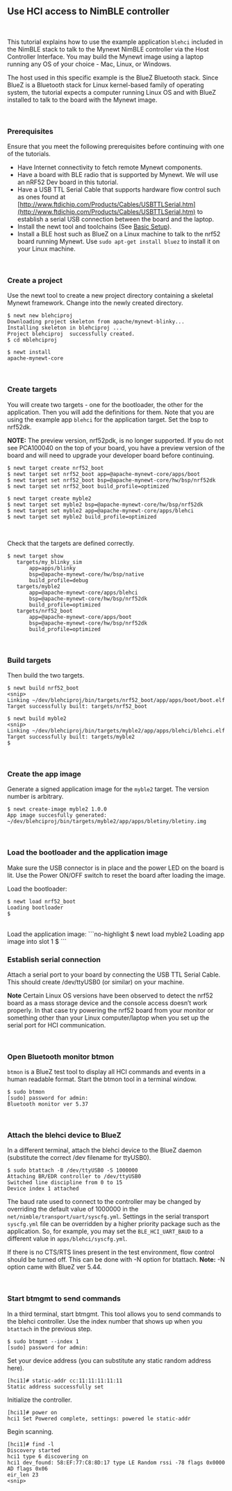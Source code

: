 ## Use HCI access to NimBLE controller

<br>

This tutorial explains how to use the example application `blehci` included in the NimBLE stack to talk to the Mynewt NimBLE controller via the Host Controller Interface. You may build the Mynewt image using a laptop running any OS of your choice - Mac, Linux, or Windows.

The host used in this specific example is the BlueZ Bluetooth stack. Since BlueZ is a Bluetooth stack for Linux kernel-based family of operating system, the tutorial expects a computer running Linux OS and with BlueZ installed to talk to the board with the Mynewt image.

<br>

### Prerequisites
Ensure that you meet the following prerequisites before continuing with one of the tutorials.

* Have Internet connectivity to fetch remote Mynewt components.
* Have a board with BLE radio that is supported by Mynewt. We will use an nRF52 Dev board in this tutorial.
* Have a USB TTL Serial Cable that supports hardware flow control such as ones found at [http://www.ftdichip.com/Products/Cables/USBTTLSerial.htm](http://www.ftdichip.com/Products/Cables/USBTTLSerial.htm) to establish a serial USB connection between the board and the laptop.
* Install the newt tool and toolchains (See [Basic Setup](/os/get_started/get_started.md)).
* Install a BLE host such as BlueZ on a Linux machine to talk to the nrf52 board running Mynewt. Use `sudo apt-get install bluez` to install it on your Linux machine. 

<br>

### Create a project

Use the newt tool to create a new project directory containing a skeletal Mynewt framework. Change into the newly created directory. 

```
$ newt new blehciproj 
Downloading project skeleton from apache/mynewt-blinky...
Installing skeleton in blehciproj ...
Project blehciproj  successfully created.
$ cd mblehciproj 

$ newt install
apache-mynewt-core
```

<br>

### Create targets 

You will create two targets - one for the bootloader, the other for the application. Then you will add the definitions for them. Note that you are using the example app `blehci` for the application target. Set the bsp to nrf52dk. 

**NOTE:** The preview version, nrf52pdk, is no longer supported. If you do not see PCA100040 on the top of your board, you have a preview version of the board and will need to upgrade your developer board before continuing.

```
$ newt target create nrf52_boot
$ newt target set nrf52_boot app=@apache-mynewt-core/apps/boot
$ newt target set nrf52_boot bsp=@apache-mynewt-core/hw/bsp/nrf52dk
$ newt target set nrf52_boot build_profile=optimized
```
```
$ newt target create myble2
$ newt target set myble2 bsp=@apache-mynewt-core/hw/bsp/nrf52dk
$ newt target set myble2 app=@apache-mynewt-core/apps/blehci
$ newt target set myble2 build_profile=optimized
```

<br>

Check that the targets are defined correctly.


```
$ newt target show
   targets/my_blinky_sim
       app=apps/blinky
       bsp=@apache-mynewt-core/hw/bsp/native
       build_profile=debug
   targets/myble2
       app=@apache-mynewt-core/apps/blehci
       bsp=@apache-mynewt-core/hw/bsp/nrf52dk
       build_profile=optimized
   targets/nrf52_boot
       app=@apache-mynewt-core/apps/boot
       bsp=@apache-mynewt-core/hw/bsp/nrf52dk
       build_profile=optimized
```

<br>

### Build targets

Then build the two targets.

```no-highlight
$ newt build nrf52_boot
<snip>
Linking ~/dev/blehciproj/bin/targets/nrf52_boot/app/apps/boot/boot.elf
Target successfully built: targets/nrf52_boot

$ newt build myble2
<snip>
Linking ~/dev/blehciproj/bin/targets/myble2/app/apps/blehci/blehci.elf
Target successfully built: targets/myble2
$
```


<br>

### Create the app image

Generate a signed application image for the `myble2` target. The version number is arbitrary.

```no-highlight
$ newt create-image myble2 1.0.0
App image succesfully generated: ~/dev/blehciproj/bin/targets/myble2/app/apps/bletiny/bletiny.img
```

<br>

### Load the bootloader and the application image

Make sure the USB connector is in place and the power LED on the board is lit. Use the Power ON/OFF switch to reset the board after loading the image.

Load the bootloader:

```no-highlight
$ newt load nrf52_boot
Loading bootloader
$
```
<br>
Load the application image:
```no-highlight
$ newt load myble2
Loading app image into slot 1
$
```

<br>

### Establish serial connection

Attach a serial port to your board by connecting the USB TTL Serial Cable. This should create /dev/ttyUSB0 (or similar) on your machine. 

**Note** Certain Linux OS versions have been observed to detect the nrf52 board as a mass storage device and the console access doesn’t work properly. In that case try powering the nrf52 board from your monitor or something other than your Linux computer/laptop when you set up the serial port for HCI communication.

<br>

### Open Bluetooth monitor btmon

`btmon` is a BlueZ test tool to display all HCI commands and events in a human readable format. Start the btmon tool in a terminal window. 

```
$ sudo btmon
[sudo] password for admin: 
Bluetooth monitor ver 5.37
```

<br>

### Attach the blehci device to BlueZ

In a different terminal, attach the blehci device to the BlueZ daemon (substitute the correct /dev filename for ttyUSB0).

```
$ sudo btattach -B /dev/ttyUSB0 -S 1000000
Attaching BR/EDR controller to /dev/ttyUSB0
Switched line discipline from 0 to 15
Device index 1 attached
```

The baud rate used to connect to the controller may be changed by overriding the default value of 1000000 in the `net/nimble/transport/uart/syscfg.yml`. Settings in the serial transport `syscfg.yml` file can be overridden by a higher priority package such as the application. So, for example, you may set the `BLE_HCI_UART_BAUD` to a different value in `apps/blehci/syscfg.yml`.

If there is no CTS/RTS lines present in the test environment, flow control should be turned off. This can be done with
-N option for btattach. **Note:** -N option came with BlueZ ver 5.44.

<br>

### Start btmgmt to send commands

In a third terminal, start btmgmt.  This tool allows you to send commands to the blehci controller. Use the index number that shows up when you `btattach` in the previous step.

```
$ sudo btmgmt --index 1
[sudo] password for admin: 
```

Set your device address (you can substitute any static random address here).

```
[hci1]# static-addr cc:11:11:11:11:11
Static address successfully set
```

Initialize the controller.

```
[hci1]# power on
hci1 Set Powered complete, settings: powered le static-addr 
```

Begin scanning.

```
[hci1]# find -l
Discovery started
hci1 type 6 discovering on
hci1 dev_found: 58:EF:77:C8:8D:17 type LE Random rssi -78 flags 0x0000 
AD flags 0x06 
eir_len 23
<snip>
```

